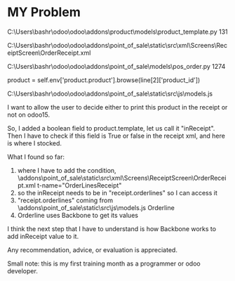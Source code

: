 # MY Problem

C:\Users\bashr\odoo\odoo\addons\product\models\product_template.py 131

C:\Users\bashr\odoo\odoo\addons\point_of_sale\static\src\xml\Screens\ReceiptScreen\OrderReceipt.xml


C:\Users\bashr\odoo\odoo\addons\point_of_sale\models\pos_order.py 1274

product = self.env['product.product'].browse(line[2]['product_id'])

C:\Users\bashr\odoo\odoo\addons\point_of_sale\static\src\js\models.js

I want to allow the user to decide either to print this product in the receipt or not on odoo15.

So, I added a boolean field to product.template, let us call it "inReceipt". Then I have to check if this field is True or false in the receipt xml, and here is where I stocked.

What I found so far:

1. where I have to add the condition, \addons\point_of_sale\static\src\xml\Screens\ReceiptScreen\OrderReceipt.xml t-name="OrderLinesReceipt"
2. so the inReceipt needs to be in "receipt.orderlines" so I can access it
3. "receipt.orderlines" coming from \addons\point_of_sale\static\src\js\models.js Orderline
4. Orderline uses Backbone to get its values

I think the next step that I have to understand is how Backbone works to add inReceipt value to it.

Any recommendation, advice, or evaluation is appreciated.

Small note: this is my first training month as a programmer or odoo developer.

